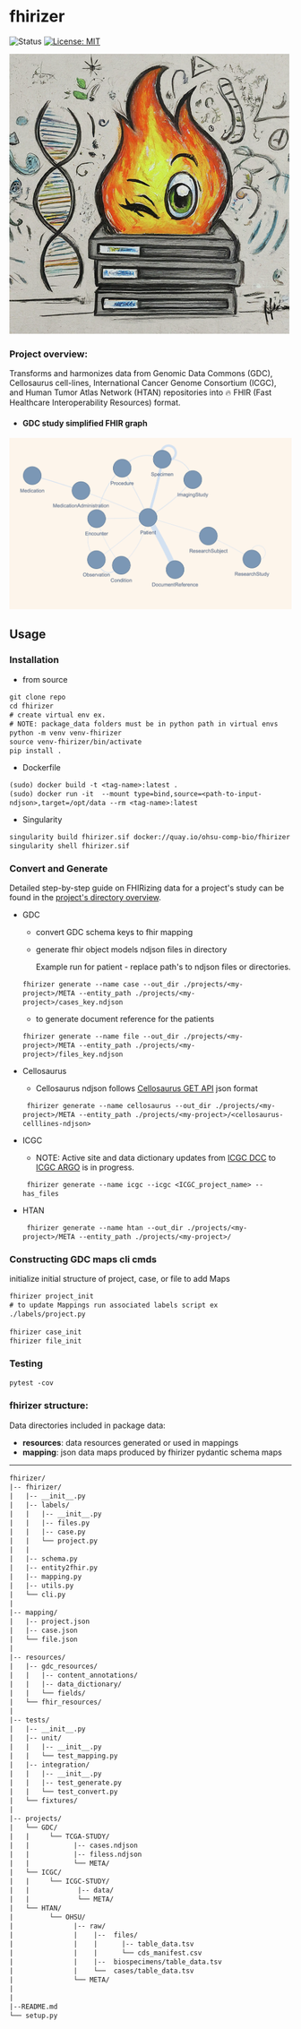 # fhirizer
![Status](https://img.shields.io/badge/Status-Build%20Passing-lgreen)
[![License: MIT](https://img.shields.io/badge/License-MIT-yellow.svg)](https://opensource.org/licenses/MIT)



![mapping](./imgs/fhir_flame.png)


### Project overview:
Transforms and harmonizes data from Genomic Data Commons (GDC), Cellosaurus cell-lines, International Cancer Genome Consortium (ICGC), and Human Tumor Atlas Network (HTAN) repositories into 🔥 FHIR (Fast Healthcare Interoperability Resources) format.

- #### GDC study simplified FHIR graph 
![mapping](./imgs/gdc_tcga_study_example_fhir_graph.png)

## Usage 
### Installation

- from source 
```
git clone repo
cd fhirizer
# create virtual env ex. 
# NOTE: package_data folders must be in python path in virtual envs 
python -m venv venv-fhirizer
source venv-fhirizer/bin/activate
pip install . 
```

- Dockerfile

```
(sudo) docker build -t <tag-name>:latest .
(sudo) docker run -it  --mount type=bind,source=<path-to-input-ndjson>,target=/opt/data --rm <tag-name>:latest
```

- Singularity 
```
singularity build fhirizer.sif docker://quay.io/ohsu-comp-bio/fhirizer
singularity shell fhirizer.sif
```

### Convert and Generate

Detailed step-by-step guide on FHIRizing data for a project's study can be found in the [project's directory overview](https://github.com/bmeg/fhirizer/blob/master/projects).

- GDC 
  - convert GDC schema keys to fhir mapping
  - generate fhir object models ndjson files in directory

    Example run for patient - replace path's to ndjson files or directories. 
 
  ``` 
  fhirizer generate --name case --out_dir ./projects/<my-project>/META --entity_path ./projects/<my-project>/cases_key.ndjson
  ``` 

  - to generate document reference for the patients
  
  ``` 
  fhirizer generate --name file --out_dir ./projects/<my-project>/META --entity_path ./projects/<my-project>/files_key.ndjson
  ``` 

- Cellosaurus 

  - Cellosaurus ndjson follows [Cellosaurus GET API](https://api.cellosaurus.org/)  json format
  
  ```
   fhirizer generate --name cellosaurus --out_dir ./projects/<my-project>/META --entity_path ./projects/<my-project>/<cellosaurus-celllines-ndjson>
  ```

- ICGC

  - NOTE: Active site and data dictionary updates from [ICGC DCC](https://dcc.icgc.org/) to [ICGC ARGO](https://platform.icgc-argo.org/) is in progress.
  
  ```
   fhirizer generate --name icgc --icgc <ICGC_project_name> --has_files
  ```
- HTAN
  
  ```
   fhirizer generate --name htan --out_dir ./projects/<my-project>/META --entity_path ./projects/<my-project>/
  ```
### Constructing GDC maps cli cmds 

initialize initial structure of project, case, or file to add Maps

```
fhirizer project_init 
# to update Mappings run associated labels script ex ./labels/project.py 

fhirizer case_init 
fhirizer file_init 
```


### Testing 
```
pytest -cov 
```

### fhirizer structure:

Data directories included in package data:
- **resources**: data resources generated or used in mappings
- **mapping**: json data maps produced by fhirizer pydantic schema maps
****
```
fhirizer/
|-- fhirizer/
|   |-- __init__.py
|   |-- labels/
|   |   |-- __init__.py
|   |   |-- files.py
|   |   |-- case.py
|   |   └── project.py
|   |   
|   |-- schema.py
|   |-- entity2fhir.py
|   |-- mapping.py
|   |-- utils.py
|   └── cli.py
|   
|-- mapping/
|   |-- project.json
|   |-- case.json
|   └── file.json
|  
|-- resources/
|   |-- gdc_resources/
|   |   |-- content_annotations/
|   |   |-- data_dictionary/
|   |   └── fields/
|   └── fhir_resources/
| 
|-- tests/
|   |-- __init__.py
|   |-- unit/
|   |   |-- __init__.py
|   |   └── test_mapping.py
|   |-- integration/
|   |   |-- __init__.py
|   |   |-- test_generate.py
|   |   └── test_convert.py
|   └── fixtures/
| 
|-- projects/
|   └── GDC/ 
|   |     └── TCGA-STUDY/
|   |           |-- cases.ndjson
|   |           |-- filess.ndjson
|   |           └── META/
|   └── ICGC/
|   |     └── ICGC-STUDY/ 
|   |            |-- data/
|   |            └── META/
|   └── HTAN/ 
|         └── OHSU/
|               |-- raw/ 
|               |    |--  files/
|               |    |      |-- table_data.tsv
|               |    |      └── cds_manifest.csv
|               |    |--  biospecimens/table_data.tsv
|               |    └──  cases/table_data.tsv
|               └── META/
|              
|              
|--README.md
└── setup.py
```
